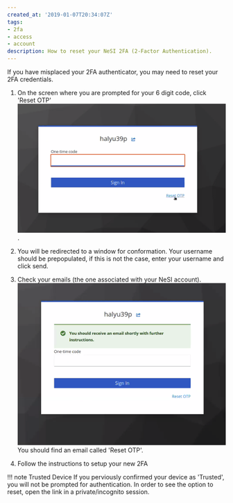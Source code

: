 ```yaml
---
created_at: '2019-01-07T20:34:07Z'
tags:
- 2fa
- access
- account
description: How to reset your NeSI 2FA (2-Factor Authentication).
---
```


If you have misplaced your 2FA authenticator, you may need to reset your 2FA credentials.

1. On the screen where you are prompted for your 6 digit code, click 'Reset OTP'
![Reset OPT Example](../../assets/images/resetotp_link.png).

2. You will be redirected to a window for conformation. Your username should be prepopulated, if this is not the case, enter your username and click send.

3. Check your emails (the one associated with your NeSI account).
![Reset OPT Example2](../../assets/images/resetotp_ack.png)
  You should find an email called 'Reset OTP'.

4. Follow the instructions to setup your new 2FA

!!! note Trusted Device
    If you perviously confirmed your device as 'Trusted', you will not be prompted for authentication.
    In order to see the option to reset, open the link in a private/incognito session.
